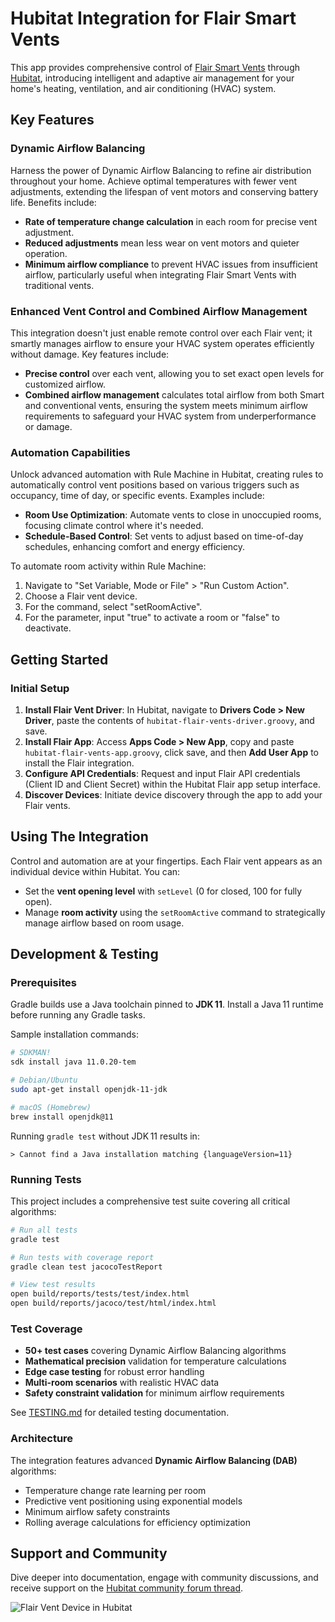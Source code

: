 # Hubitat Integration for Flair Smart Vents

This app provides comprehensive control of [Flair Smart Vents](https://flair.co/) through [Hubitat](https://hubitat.com/), introducing intelligent and adaptive air management for your home's heating, ventilation, and air conditioning (HVAC) system.

## Key Features

### Dynamic Airflow Balancing
Harness the power of Dynamic Airflow Balancing to refine air distribution throughout your home. Achieve optimal temperatures with fewer vent adjustments, extending the lifespan of vent motors and conserving battery life. Benefits include:
- **Rate of temperature change calculation** in each room for precise vent adjustment.
- **Reduced adjustments** mean less wear on vent motors and quieter operation.
- **Minimum airflow compliance** to prevent HVAC issues from insufficient airflow, particularly useful when integrating Flair Smart Vents with traditional vents.

### Enhanced Vent Control and Combined Airflow Management
This integration doesn't just enable remote control over each Flair vent; it smartly manages airflow to ensure your HVAC system operates efficiently without damage. Key features include:
- **Precise control** over each vent, allowing you to set exact open levels for customized airflow.
- **Combined airflow management** calculates total airflow from both Smart and conventional vents, ensuring the system meets minimum airflow requirements to safeguard your HVAC system from underperformance or damage.

### Automation Capabilities
Unlock advanced automation with Rule Machine in Hubitat, creating rules to automatically control vent positions based on various triggers such as occupancy, time of day, or specific events. Examples include:
- **Room Use Optimization**: Automate vents to close in unoccupied rooms, focusing climate control where it's needed.
- **Schedule-Based Control**: Set vents to adjust based on time-of-day schedules, enhancing comfort and energy efficiency.

To automate room activity within Rule Machine:
1. Navigate to "Set Variable, Mode or File" > "Run Custom Action".
2. Choose a Flair vent device.
3. For the command, select "setRoomActive".
4. For the parameter, input "true" to activate a room or "false" to deactivate.

## Getting Started

### Initial Setup
1. **Install Flair Vent Driver**: In Hubitat, navigate to **Drivers Code > New Driver**, paste the contents of `hubitat-flair-vents-driver.groovy`, and save.
2. **Install Flair App**: Access **Apps Code > New App**, copy and paste `hubitat-flair-vents-app.groovy`, click save, and then **Add User App** to install the Flair integration.
3. **Configure API Credentials**: Request and input Flair API credentials (Client ID and Client Secret) within the Hubitat Flair app setup interface.
4. **Discover Devices**: Initiate device discovery through the app to add your Flair vents.

## Using The Integration
Control and automation are at your fingertips. Each Flair vent appears as an individual device within Hubitat. You can:
- Set the **vent opening level** with `setLevel` (0 for closed, 100 for fully open).
- Manage **room activity** using the `setRoomActive` command to strategically manage airflow based on room usage.

## Development & Testing

### Prerequisites

Gradle builds use a Java toolchain pinned to **JDK 11**. Install a Java 11
runtime before running any Gradle tasks.

Sample installation commands:

```bash
# SDKMAN!
sdk install java 11.0.20-tem

# Debian/Ubuntu
sudo apt-get install openjdk-11-jdk

# macOS (Homebrew)
brew install openjdk@11
```

Running `gradle test` without JDK 11 results in:

```
> Cannot find a Java installation matching {languageVersion=11}
```

### Running Tests

This project includes a comprehensive test suite covering all critical algorithms:

```bash
# Run all tests
gradle test

# Run tests with coverage report
gradle clean test jacocoTestReport

# View test results
open build/reports/tests/test/index.html
open build/reports/jacoco/test/html/index.html
```

### Test Coverage

- **50+ test cases** covering Dynamic Airflow Balancing algorithms
- **Mathematical precision** validation for temperature calculations
- **Edge case testing** for robust error handling
- **Multi-room scenarios** with realistic HVAC data
- **Safety constraint validation** for minimum airflow requirements

See [TESTING.md](TESTING.md) for detailed testing documentation.

### Architecture

The integration features advanced **Dynamic Airflow Balancing (DAB)** algorithms:
- Temperature change rate learning per room
- Predictive vent positioning using exponential models
- Minimum airflow safety constraints
- Rolling average calculations for efficiency optimization

## Support and Community
Dive deeper into documentation, engage with community discussions, and receive support on the [Hubitat community forum thread](https://community.hubitat.com/t/new-control-flair-vents-with-hubitat-free-open-source-app-and-driver/132728).

![Flair Vent Device in Hubitat](hubitat-flair-vents-device.png)
